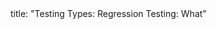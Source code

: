 <frontmatter>
title: "Testing Types: Regression Testing: What"
</frontmatter>

<include src="navbar.md" boilerplate />

<include src="unit-inPage-asFlat.md" boilerplate />